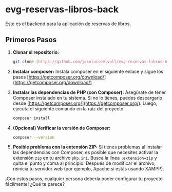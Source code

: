 # evg-reservas-libros-back

Este es el backend para la aplicación de reservas de libros.

## Primeros Pasos

1.  **Clonar el repositorio:**
    ```bash
    git clone [https://github.com/joseluisdelvall/evg-reservas-libros-back.git](https://github.com/joseluisdelvall/evg-reservas-libros-back.git)
    ```

2. **Instalar composer:**
    Instala composer en el siguiente enlace y sigue los pasos
    [https://getcomposer.org/download/](https://getcomposer.org/download/)

2.  **Instalar las dependencias de PHP (con Composer):**
    Asegúrate de tener Composer instalado en tu sistema. Si no lo tienes, puedes descargarlo desde [https://getcomposer.org/](https://getcomposer.org/). Luego, ejecuta el siguiente comando en la raíz del proyecto:
    ```bash
    composer install
    ```

3.  **(Opcional) Verificar la versión de Composer:**
    ```bash
    composer --version
    ```

4.  **Posible problema con la extensión ZIP:**
    Si tienes problemas al instalar las dependencias con Composer, es posible que necesites activar la extensión `zip` en tu archivo `php.ini`. Busca la línea `;extension=zip` y quita el punto y coma al principio. Después de modificar el archivo, reinicia tu servidor web (por ejemplo, Apache si estás usando XAMPP).

¡Con estos pasos, cualquier persona debería poder configurar tu proyecto fácilmente! ¿Qué te parece?